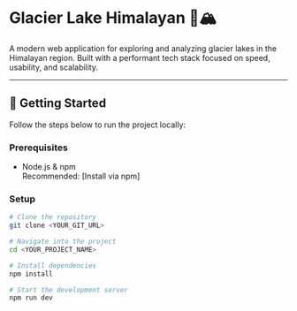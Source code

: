 # Glacier Lake Himalayan 🌊🏔️

A modern web application for exploring and analyzing glacier lakes in the Himalayan region. Built with a performant tech stack focused on speed, usability, and scalability.

---

## 🚀 Getting Started

Follow the steps below to run the project locally:

### Prerequisites

- Node.js & npm  
  Recommended: [Install via npm]

### Setup

```bash
# Clone the repository
git clone <YOUR_GIT_URL>

# Navigate into the project
cd <YOUR_PROJECT_NAME>

# Install dependencies
npm install

# Start the development server
npm run dev
